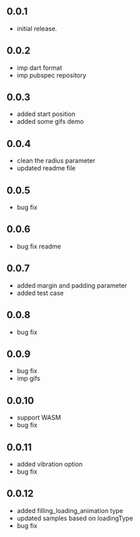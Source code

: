 ## 0.0.1

* initial release.

## 0.0.2

* imp dart format
* imp pubspec repository


## 0.0.3

* added start position
* added some gifs demo

## 0.0.4
* clean the radius parameter
* updated readme file

## 0.0.5
* bug fix

## 0.0.6
* bug fix readme

## 0.0.7
* added margin and padding parameter
* added test case

## 0.0.8
* bug fix

## 0.0.9
* bug fix
* imp gifs

## 0.0.10
* support WASM
* bug fix

## 0.0.11
* added vibration option
* bug fix

## 0.0.12
* added filling_loading_animation type
* updated samples based on loadingType
* bug fix